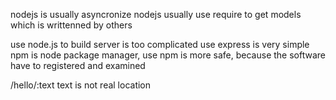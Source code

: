 nodejs is usually asyncronize
nodejs usually use require to get models which is writtenned by others

use node.js to build server is too complicated
use express is very simple
npm is node package manager, use npm is more safe, because the software have to registered and examined

/hello/:text 
text is not real location
